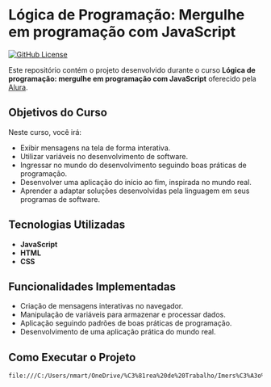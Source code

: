 # Lógica de Programação: Mergulhe em programação com JavaScript  
[![GitHub License](https://img.shields.io/badge/license-MIT-blue.svg)](LICENSE)  

Este repositório contém o projeto desenvolvido durante o curso **Lógica de programação: mergulhe em programação com JavaScript** oferecido pela [Alura](https://www.alura.com.br/).  

## Objetivos do Curso  
Neste curso, você irá:  
- Exibir mensagens na tela de forma interativa.  
- Utilizar variáveis no desenvolvimento de software.  
- Ingressar no mundo do desenvolvimento seguindo boas práticas de programação.  
- Desenvolver uma aplicação do início ao fim, inspirada no mundo real.  
- Aprender a adaptar soluções desenvolvidas pela linguagem em seus programas de software.  

## Tecnologias Utilizadas  
- **JavaScript**  
- **HTML**  
- **CSS**  

## Funcionalidades Implementadas  
- Criação de mensagens interativas no navegador.  
- Manipulação de variáveis para armazenar e processar dados.  
- Aplicação seguindo padrões de boas práticas de programação.  
- Desenvolvimento de uma aplicação prática do mundo real.  

## Como Executar o Projeto  
   ```bash  
   file:///C:/Users/nmart/OneDrive/%C3%81rea%20de%20Trabalho/Imers%C3%A3o%20back%20end/logica-js-projeto_inicial/logica-js-projeto_inicial/index.html
